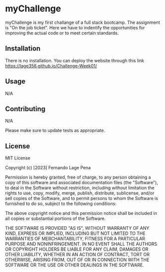 # myChallenge

myChallenge is my first challange of a full stack bootcamp. The assignment is "On the job ticket". Here we have to indentify the opportunities for improving the actual code or to meet certain standards.

## Installation

There is no installation. You can deploy the website through this link 
 https://lage356.github.io/Challenge-Week01/

## Usage

N/A

## Contributing

N/A

Please make sure to update tests as appropriate.

## License
MIT License

Copyright (c) [2023] Fernando Lage Pena

Permission is hereby granted, free of charge, to any person obtaining a copy
of this software and associated documentation files (the "Software"), to deal
in the Software without restriction, including without limitation the rights
to use, copy, modify, merge, publish, distribute, sublicense, and/or sell
copies of the Software, and to permit persons to whom the Software is
furnished to do so, subject to the following conditions:

The above copyright notice and this permission notice shall be included in all
copies or substantial portions of the Software.

THE SOFTWARE IS PROVIDED "AS IS", WITHOUT WARRANTY OF ANY KIND, EXPRESS OR
IMPLIED, INCLUDING BUT NOT LIMITED TO THE WARRANTIES OF MERCHANTABILITY,
FITNESS FOR A PARTICULAR PURPOSE AND NONINFRINGEMENT. IN NO EVENT SHALL THE
AUTHORS OR COPYRIGHT HOLDERS BE LIABLE FOR ANY CLAIM, DAMAGES OR OTHER
LIABILITY, WHETHER IN AN ACTION OF CONTRACT, TORT OR OTHERWISE, ARISING FROM,
OUT OF OR IN CONNECTION WITH THE SOFTWARE OR THE USE OR OTHER DEALINGS IN THE
SOFTWARE.
